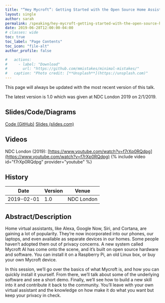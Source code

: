 ```yaml
---
title: "“Hey Mycroft”: Getting Started with the Open Source Home Assistant"
layout: single
author: sarah
permalink: /speaking/hey-mycroft-getting-started-with-the-open-source-home-assistant/
date: 2019-06-28T12:00:00-04:00
# classes: wide
toc: true
toc_label: "Page Contents"
toc_icon: "file-alt"
author_profile: false

#   actions:
#     - label: "Download"
#       url: "https://github.com/mmistakes/minimal-mistakes/"
#   caption: "Photo credit: [**Unsplash**](https://unsplash.com)"
---
```


This page will always be updated with the most recent version of this talk. 

The latest version is 1.0 which was given at NDC London 2019 on 2/1/2019.

## Slides/Code/Diagrams

[Code (GitHub)](https://github.com/geekygirlsarah/talk-hey_mycroft_getting_started) 
[Slides (slides.com)](https://slides.com/geekygirlsarah/hey-mycroft/) 

## Videos

NDC London (2019): [https://www.youtube.com/watch?v=f7rXp0RQdpg](https://www.youtube.com/watch?v=f7rXp0RQdpg)
{% include video id="f7rXp0RQdpg" provider="youtube" %}

## History

Date | Version | Venue
-----|---------|------
2019-02-01 | 1.0 | NDC London

## Abstract/Description

Home virtual assistants, like Alexa, Google Now, Siri, and Cortana, are gaining a lot of popularity. They’re now 
incorporated into our phones, our laptops, and even available as separate devices in our homes. Some people haven’t 
adopted them out of privacy concerns. A new system called Mycroft AI has come onto the scene, and it’s built on open 
source hardware and software. You can install it on a Raspberry Pi, an old Linux box, or buy your own Mycroft device.

In this session, we’ll go over the basics of what Mycroft is, and how you can quickly install it yourself. From there, 
we’ll talk about some of the underlying software and see a short demo. Finally, we’ll see how to build a new skill into 
it and contribute it back to the community. You’ll leave with your own virtual assistant and the knowledge on how make 
it do what you want but keep your privacy in check.

<!-- ## Talk Outline

...

## Transcript

...

-->